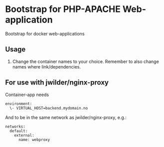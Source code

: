 # Bootstrap for PHP-APACHE Web-application

Bootstrap for docker web-applications


## Usage

1. Change the container names to your choice. Remember to also change names where link/dependencies.





## For use with jwilder/nginx-proxy
Container-app needs

```
environment:
  \- VIRTUAL_HOST=backend.mydomain.no
```

And to be in the same network as jwilder/nginx-proxy, e.g.:

```
networks:
  default:
    external:
      name: webproxy
```
